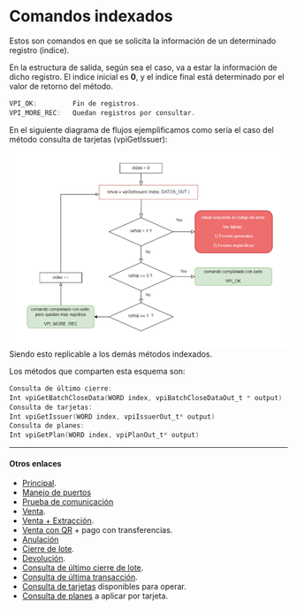 # Comandos indexados 
Estos son comandos en que se solicita la información de un determinado registro (indice).

En la estructura de salida, según sea el caso, va a estar la información de dicho registro. El indice inicial es **0**, y el indice final está determinado por el valor de retorno del método.
````c
VPI_OK:         Fin de registros.
VPI_MORE_REC:   Quedan registros por consultar.
````
En el siguiente diagrama de flujos ejemplificamos como sería el caso del método consulta de tarjetas (vpiGetIssuer):

![ejemplocomandos indexados](..\images\ComandosIndexados.PNG)
Siendo esto replicable a los demás métodos indexados.

Los métodos que comparten esta esquema son:
````c
Consulta de último cierre:
Int vpiGetBatchCloseData(WORD index, vpiBatchCloseDataOut_t * output)
Consulta de tarjetas:
Int vpiGetIssuer(WORD index, vpiIssuerOut_t* output)
Consulta de planes:
Int vpiGetPlan(WORD index, vpiPlanOut_t* output)
````
---
#### Otros enlaces
- [Principal](../README.md).
- [Manejo de puertos](../Funcionalidades/Puertos.md)
- [Prueba de comunicación](../Funcionalidades/ComTest.md)
- [Venta](../Funcionalidades/Venta.md).
- [Venta + Extracción](../Funcionalidades/Venta+Extracción.md).
- [Venta con QR](../Funcionalidades/VentaQR.md) + pago con transferencias.
- [Anulación](../Funcionalidades/Anulacion.md)
- [Cierre de lote](../Funcionalidades/cierreLote.md).
- [Devolución](../Funcionalidades/Devolucion.md).
- [Consulta de último cierre de lote](../Funcionalidades/consultaCierre.md).
- [Consulta de última transacción](../Funcionalidades/consultaUltTransaccion.md).
- [Consulta de tarjetas](../Funcionalidades/consultaTarjetas.md) disponibles para operar.
- [Consulta de planes](../Funcionalidades/consultaPlanes.md) a aplicar por tarjeta.